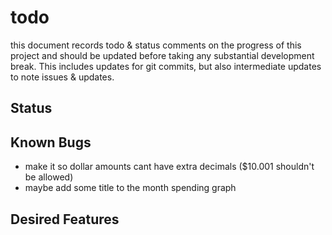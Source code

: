 
# todo

this document records todo & status comments on the progress of this project and should be updated before taking any substantial development break. This includes updates for git commits, but also intermediate updates to note issues & updates.

## Status

## Known Bugs
- make it so dollar amounts cant have extra decimals ($10.001 shouldn't be allowed)
- maybe add some title to the month spending graph

## Desired Features
